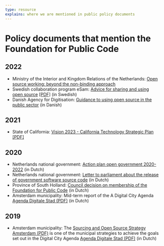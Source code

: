 ```yaml
---
type: resource
explains: where we are mentioned in public policy documents
---
```


# Policy documents that mention the Foundation for Public Code

## 2022

* Ministry of the Interior and Kingdom Relations of the Netherlands: [Open source working: beyond the non-binding approach](https://www.rijksoverheid.nl/documenten/rapporten/2022/09/13/opensourcewerken-de-vrijblijvendheid-voorbij)
* Swedish collaboration program eSam: [Advice for sharing and using open source](https://www.esamverka.se/aktuellt/nyheter/nyheter/2022-03-14-rad-for-delning-och-anvandning-av-oppen-kallkod.html) [[PDF]](https://www.esamverka.se/download/18.74e1936a1808eb1ad123f609/1652347194550/ES2022-09%20Delning%20och%20anv%C3%A4ndning%20av%20%C3%B6ppen%20k%C3%A4llkod.pdf) (in Swedish)
* Danish Agency for Digitisation: [Guidance to using open source in the public sector](https://arkitektur.digst.dk/node/1173) (in Danish)

## 2021

* State of California: [Vision 2023 - California Technology Strategic Plan](https://vision2023.cdt.ca.gov/) [[PDF]](https://vision2023.cdt.ca.gov/pdf/Vision-2023-California-Technology-Strategic-Plan.pdf)

## 2020

* Netherlands national government: [Action plan open government 2020-2022](https://www.digitaleoverheid.nl/document/actieplan-open-overheid-2020-2022/) (in Dutch)
* Netherlands national government: [Letter to parliament about the release of government software source code](https://www.rijksoverheid.nl/documenten/kamerstukken/2020/04/17/kamerbrief-inzake-vrijgeven-broncode-overheidssoftware) (in Dutch)
* Province of South Holland: [Council decision on membership of the Foundation for Public Code](https://www.zuid-holland.nl/overons/bestuur-zh/gedeputeerde-staten/besluiten/2020/september/1-september/lidmaatschap-foundation-for-public-code-vereniging/) (in Dutch)
* Amsterdam municipality: Mid-term report of the A Digital City Agenda [Agenda Digitale Stad (PDF)](https://amsterdam.raadsinformatie.nl/document/9725293/1/09012f9783374971) (in Dutch)

## 2019

* Amsterdam municipality: The [Sourcing and Open Source Strategy Amsterdam (PDF)](https://amsterdam.raadsinformatie.nl/document/7880446/1/09012f9782a30a08) is one of the municipal strategies to achieve the goals set out in the Digital City Agenda [Agenda Digitale Stad (PDF)](https://collaboration.publiccode.net/nextcloud/index.php/s/PxbDn8RkGG2ZgX8) (in Dutch)

